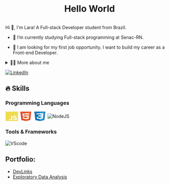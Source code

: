 <!--título-->
<div id="user-content-toc">
  <ul align="center">
    <summary><h1 style="display: inline-block">Hello World</h1></summary>
</div>

<!-- Presentation -->
<p>
  Hi 👋, I'm Lara! A Full-stack Developer student from Brazil.

  - 🌱 I’m currently studying Full-stack programming at Senac-RN.

  - 🔭 I am looking for my first job opportunity. I want to build my career as a Front-end Developer.
</p>

<!-- Dropdown -->
<details>
  <summary>👨‍💻 More about me</summary>

  - 💬 I am 32 years old, currently living in Brazil. I have a degree in architecture and urbanism since 2015 but at the end of 2023 I decided to change my career and started studying and joined the full stack programming course.
  - During my career as an architect, I have always had an affinity with the visual part of projects developed through graphic modeling, where I developed skill and curiosity with software in the area. I believe this made me more interested in Front-end.
  - Now as a student I am already taking my first steps using CSS, HTML, JavaScript, Node.js, SQL, developed throughout the course. and I plan to learn React soon.

</details>

<!-- Links -->
[![LinkedIn](https://img.shields.io/badge/LinkedIn-0077B5?style=for-the-badge&logo=linkedin&logoColor=white)](https://www.linkedin.com/in/lara-negreiros/)


## 🔥 Skills
<!-- Skills: Programming Languages -->
  <div style="flex-basis: 48%;">
    <h3>Programming Languages</h3>
    <img align="center" alt="Js" height="30" width="40" src="https://raw.githubusercontent.com/devicons/devicon/master/icons/javascript/javascript-plain.svg">
    <img align="center" alt="HTML" height="30" width="40" src="https://raw.githubusercontent.com/devicons/devicon/master/icons/html5/html5-original.svg">
    <img align="center" alt="CSS" height="30" width="40" src="https://raw.githubusercontent.com/devicons/devicon/master/icons/css3/css3-original.svg"> 
    <img align="center" alt="NodeJS" height="30" width="40" src="https://img.shields.io/badge/Node.js-43853D?style=for-the-badge&logo=node.js&logoColor=white"> 
  </div>
  
  <!-- Skills: Tools & Frameworks -->
  <div style="flex-basis: 48%;">
    <h3>Tools & Frameworks</h3>
    <img align="center" alt="VScode" height="30" width="40" src="https://cdn.jsdelivr.net/gh/devicons/devicon/icons/vscode/vscode-original.svg">
  </div>
  


  
<!-- Portfolio -->
## Portfolio:
- [DevLinks](https://github.com/larangmota/projeto-devlinks)
- [Exploratory Data Analysis](https://github.com/VariableBee/EDA_Loggi)
